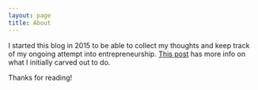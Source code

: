 ```yaml
---
layout: page
title: About
---
```


I started this blog in 2015 to be able to collect my thoughts and keep track of my ongoing attempt into entrepreneurship. [This post](/2015/01/14/the-beginning/) has more info on what I initially carved out to do.

Thanks for reading!
